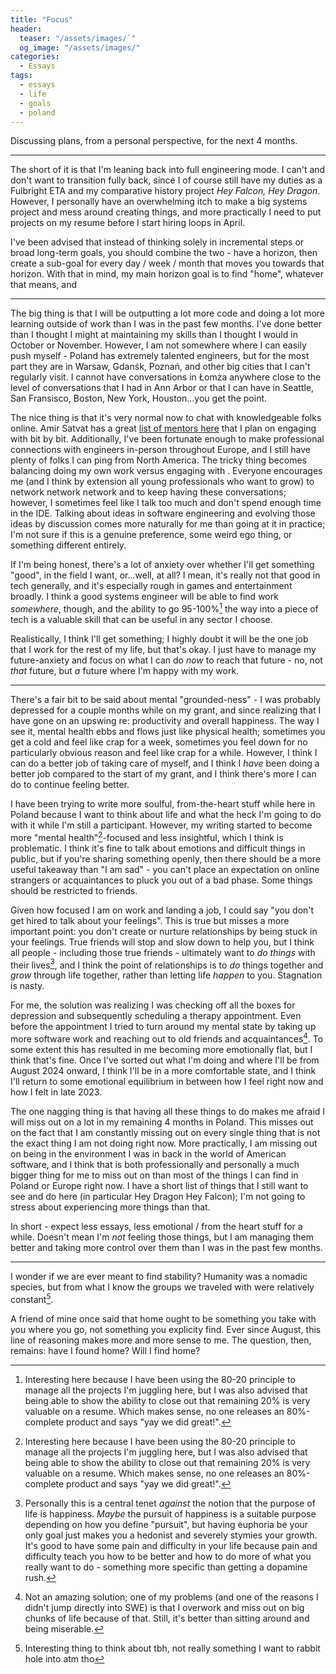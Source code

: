 ```yaml
---
title: "Focus"
header:
  teaser: "/assets/images/`"
  og_image: "/assets/images/"
categories: 
  - Essays
tags:
  - essays
  - life
  - goals
  - poland
---
```


Discussing plans, from a personal perspective, for the next 4 months.

---

The short of it is that I'm leaning back into full engineering mode. I can't and don't want to transition fully back, since I of course still have my duties as a Fulbright ETA and my comparative history project *Hey Falcon, Hey Dragon*. However, I personally have an overwhelming itch to make a big systems project and mess around creating things, and more practically I need to put projects on my resume before I start hiring loops in April.

I've been advised that instead of thinking solely in incremental steps or broad long-term goals, you should combine the two - have a horizon, then create a sub-goal for every day / week / month that moves you towards that horizon. With that in mind, my main horizon goal is to find "home", whatever that means, and 

---

The big thing is that I will be outputting a lot more code and doing a lot more learning outside of work than I was in the past few months. I've done better than I thought I might at maintaining my skills than I thought I would in October or November. However, I am not somewhere where I can easily push myself - Poland has extremely talented engineers, but for the most part they are in Warsaw, Gdanśk, Poznań, and other big cities that I can't regularly visit. I cannot have conversations in Łomża anywhere close to the level of conversations that I had in Ann Arbor or that I can have in Seattle, San Fransisco, Boston, New York, Houston...you get the point.

The nice thing is that it's very normal now to chat with knowledgeable folks online. Amir Satvat has a great [list of mentors here](https://docs.google.com/spreadsheets/u/1/d/1cmrazV2iLHCXyT77EXzE6yyNWtZFulHCfdx2CzfnDwI/edit?usp=drive_web&ouid=102294504456715992993) that I plan on engaging with bit by bit. Additionally, I've been fortunate enough to make professional connections with engineers in-person throughout Europe, and I still have plenty of folks I can ping from North America. The tricky thing becomes balancing doing my own work versus engaging with . Everyone encourages me (and I think by extension all young professionals who want to grow) to network network network and to keep having these conversations; however, I sometimes feel like I talk too much and don't spend enough time in the IDE. Talking about ideas in software engineering and evolving those ideas by discussion comes more naturally for me than going at it in practice; I'm not sure if this is a genuine preference, some weird ego thing, or something different entirely.

If I'm being honest, there's a lot of anxiety over whether I'll get something "good", in the field I want, or...well, at all? I mean, it's really not that good in tech generally, and it's especially rough in games and entertainment broadly. I think a good systems engineer will be able to find work *somewhere*, though, and the ability to go 95-100%[^0] the way into a piece of tech is a valuable skill that can be useful in any sector I choose. 

[^0]: Interesting here because I have been using the 80-20 principle to manage all the projects I'm juggling here, but I was also advised that being able to show the ability to close out that remaining 20% is very valuable on a resume. Which makes sense, no one releases an 80%-complete product and says "yay we did great!".

Realistically, I think I'll get something; I highly doubt it will be the one job that I work for the rest of my life, but that's okay. I just have to manage my future-anxiety and focus on what I can do *now* to reach that future - no, not *that* future, but *a* future where I'm happy with my work.

---

There's a fair bit to be said about mental "grounded-ness" - I was probably depressed for a couple months while on my grant, and since realizing that I have gone on an upswing re: productivity and overall happiness. The way I see it, mental health ebbs and flows just like physical health; sometimes you get a cold and feel like crap for a week, sometimes you feel down for no particularly obvious reason and feel like crap for a while. However, I think I can do a better job of taking care of myself, and I think I *have* been doing a better job compared to the start of my grant, and I think there's more I can do to continue feeling better.  

I have been trying to write more soulful, from-the-heart stuff while here in Poland because I want to think about life and what the heck I'm going to do with it while I'm still a participant. However, my writing started to become more "mental health"[^0]-focused and less insightful, which I think is problematic. I think it's fine to talk about emotions and difficult things in public, but if you're sharing something openly, then there should be a more useful takeaway than "I am sad" - you can't place an expectation on online strangers or acquaintances to pluck you out of a bad phase. Some things should be restricted to friends.

Given how focused I am on work and landing a job, I could say "you don't get hired to talk about your feelings". This is true but misses a more important point: you don't create or nurture relationships by being stuck in your feelings. True friends will stop and slow down to help you, but I think all people - including those true friends - ultimately want to *do things* with their lives[^1], and I think the point of relationships is to *do* things together and *grow* through life together, rather than letting life *happen* to you. Stagnation is nasty. 

[^1]: Personally this is a central tenet *against* the notion that the purpose of life is happiness. *Maybe* the pursuit of happiness is a suitable purpose depending on how you define "pursuit", but having euphoria be your only goal just makes you a hedonist and severely stymies your growth. It's good to have some pain and difficulty in your life because pain and difficulty teach you how to be better and how to do more of what you really want to do - something more specific than getting a dopamine rush. 

For me, the solution was realizing I was checking off all the boxes for depression and subsequently scheduling a therapy appointment. Even before the appointment I tried to turn around my mental state by taking up more software work and reaching out to old friends and acquaintances[^2]. To some extent this has resulted in me becoming more emotionally flat, but I think that's fine. Once I've sorted out what I'm doing and where I'll be from August 2024 onward, I think I'll be in a more comfortable state, and I think I'll return to some emotional equilibrium in between how I feel right now and how I felt in late 2023.

[^2]: Not an amazing solution; one of my problems (and one of the reasons I didn't jump directly into SWE) is that I overwork and miss out on big chunks of life because of that. Still, it's better than sitting around and being miserable.

The one nagging thing is that having all these things to do makes me afraid I will miss out on a lot in my remaining 4 months in Poland. This misses out on the fact that I am constantly missing out on every single thing that is not the exact thing I am not doing right now. More practically, I am missing out on being in the environment I was in back in the world of American software, and I think that is both professionally and personally a much bigger thing for me to miss out on than most of the things I can find in Poland or Europe right now. I have a short list of things that I still want to see and do here (in particular Hey Dragon Hey Falcon); I'm not going to stress about experiencing more things than that.

In short - expect less essays, less emotional / from the heart stuff for a while. Doesn't mean I'm *not* feeling those things, but I am managing them better and taking more control over them than I was in the past few months.

---

I wonder if we are ever meant to find stability? Humanity was a nomadic species, but from what I know the groups we traveled with were relatively constant[^3]. 

A friend of mine once said that home ought to be something you take with you where you go, not something you explicity find. Ever since August, this line of reasoning makes more and more sense to me. The question, then, remains: have I found home? Will I find home?

[^3]: Interesting thing to think about tbh, not really something I want to rabbit hole into atm tho 

<!-- One final note: I might start writing fiction instead of essays / nonfiction stuff. It's easier to explore and express complicated, difficult ideas through not-yourself than yourself. Just small short story pieces, nothing crazy.

This would be fiction on the internet, so it might be terrible. I'll try to make it not terrible but we'll see. -->
